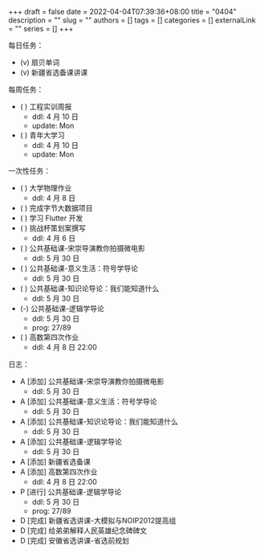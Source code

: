 +++ 
draft = false
date = 2022-04-04T07:39:36+08:00
title = "0404"
description = ""
slug = ""
authors = []
tags = []
categories = []
externalLink = ""
series = []
+++

每日任务：
- (v) 扇贝单词
- (v) 新疆省选备课讲课

每周任务：
- ( ) 工程实训周报
    - ddl: 4 月 10 日
    - update: Mon
- ( ) 青年大学习
    - ddl: 4 月 10 日
    - update: Mon

一次性任务：
- ( ) 大学物理作业
    - ddl: 4 月 8 日
- ( ) 完成字节大数据项目
- ( ) 学习 Flutter 开发
- ( ) 挑战杯策划案撰写
    - ddl: 4 月 6 日 
- ( ) 公共基础课-宋崇导演教你拍摄微电影
    - ddl: 5 月 30 日
- ( ) 公共基础课-意义生活：符号学导论
    - ddl: 5 月 30 日
- ( ) 公共基础课-知识论导论：我们能知道什么
    - ddl: 5 月 30 日
- (-) 公共基础课-逻辑学导论
    - ddl: 5 月 30 日
    - prog: 27/89
- ( ) 高数第四次作业
    - ddl: 4 月 8 日 22:00

日志：
- A [添加] 公共基础课-宋崇导演教你拍摄微电影
    - ddl: 5 月 30 日
- A [添加] 公共基础课-意义生活：符号学导论
    - ddl: 5 月 30 日
- A [添加] 公共基础课-知识论导论：我们能知道什么
    - ddl: 5 月 30 日
- A [添加] 公共基础课-逻辑学导论
    - ddl: 5 月 30 日
- A [添加] 新疆省选备课
- A [添加] 高数第四次作业
    - ddl: 4 月 8 日 22:00
- P [进行] 公共基础课-逻辑学导论
    - ddl: 5 月 30 日
    - prog: 27/89
- D [完成] 新疆省选讲课-大模拟与NOIP2012提高组
- D [完成] 给弟弟解释人民英雄纪念碑碑文
- D [完成] 安徽省选讲课-省选前规划